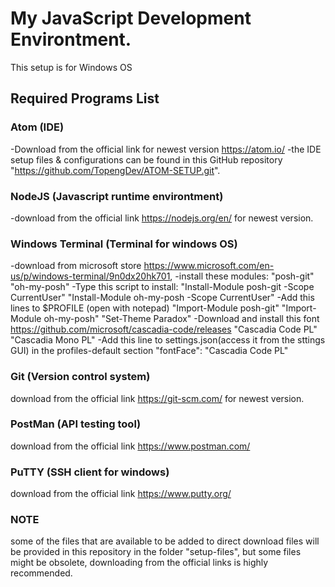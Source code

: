 # My JavaScript Development Environtment.

This setup is for Windows OS

## Required Programs List

### Atom (IDE) 
-Download from the official link for newest version https://atom.io/ 
-the IDE setup files & configurations can be found in this GitHub repository "https://github.com/TopengDev/ATOM-SETUP.git".
### NodeJS (Javascript runtime environtment)
-download from the official link https://nodejs.org/en/ for newest version.
### Windows Terminal (Terminal for windows OS)
-download from microsoft store https://www.microsoft.com/en-us/p/windows-terminal/9n0dx20hk701,
-install these modules:
"posh-git"
"oh-my-posh"
-Type this script to install:
"Install-Module posh-git -Scope CurrentUser"
"Install-Module oh-my-posh -Scope CurrentUser"
-Add this lines to $PROFILE (open with notepad)
"Import-Module posh-git"
"Import-Module oh-my-posh"
"Set-Theme Paradox"
-Download and install this font https://github.com/microsoft/cascadia-code/releases
"Cascadia Code PL"
"Cascadia Mono PL"
-Add this line to settings.json(access it from the sttings GUI) in the profiles-default section
"fontFace": "Cascadia Code PL"
### Git (Version control system) 
download from the official link https://git-scm.com/ for newest version.
### PostMan (API testing tool) 
download from the official link https://www.postman.com/
### PuTTY (SSH client for windows) 
download from the official link https://www.putty.org/


### NOTE
some of the files that are available to be added to direct download files will be provided in this repository in the folder "setup-files", but some files might be obsolete, downloading from the official links is highly recommended.
